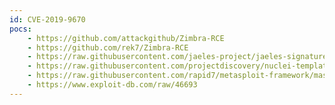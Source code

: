 ```yaml
---
id: CVE-2019-9670
pocs:
    - https://github.com/attackgithub/Zimbra-RCE
    - https://github.com/rek7/Zimbra-RCE
    - https://raw.githubusercontent.com/jaeles-project/jaeles-signatures/master/cves/zimbra-rce-cve-2019-9670.yaml
    - https://raw.githubusercontent.com/projectdiscovery/nuclei-templates/master/cves/CVE-2019-9670.yaml
    - https://raw.githubusercontent.com/rapid7/metasploit-framework/master/modules/exploits/linux/http/zimbra_xxe_rce.rb
    - https://www.exploit-db.com/raw/46693
---
```

